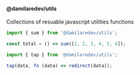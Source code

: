 #### @damilaredev/utils

Collections of resuable javascript utilities functions

```js
import { sum } from '@damilaredev/utils';

const total = () => sum([1, 2, 3, 4, 5, 6]);
```

```js
import { tap } from '@damilaredev/utils';

tap(data, fn (data) => redirect(data));
```
